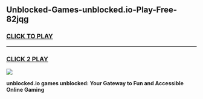 
## Unblocked-Games-unblocked.io-Play-Free-82jqg
<h3>
<a href="https://premium76.site?title=unblocked.io&ref=23A">CLICK TO PLAY</a></h3>
<hr>

<h3>
<a href="https://premium76.site?title=unblocked.io&ref=23A">CLICK 2 PLAY</a>
  
</h3>

<a href="https://premium76.site?title=unblocked.io&ref=23A"><img src="https://clearcache.store/games.png"></a>


**unblocked.io games unblocked: Your Gateway to Fun and Accessible Online Gaming**
